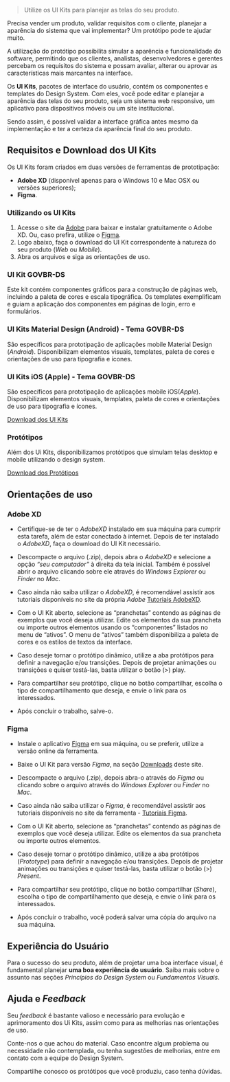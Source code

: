 > Utilize os UI Kits para planejar as telas do seu produto.

Precisa vender um produto, validar requisitos com o cliente, planejar a aparência do sistema que vai implementar? Um protótipo pode te ajudar muito.

A utilização do protótipo possibilita simular a aparência e funcionalidade do software, permitindo que os clientes, analistas, desenvolvedores e gerentes percebam os requisitos do sistema e possam avaliar, alterar ou aprovar as características mais marcantes na interface.

Os **UI Kits**, pacotes de interface do usuário, contém os componentes e templates do Design System. Com eles, você pode editar e planejar a aparência das telas do seu produto, seja um sistema web responsivo, um aplicativo para dispositivos móveis ou um site institucional.

Sendo assim, é possível validar a interface gráfica antes mesmo da implementação e ter a certeza da aparência final do seu produto.

## Requisitos e Download dos UI Kits

Os UI Kits foram criados em duas versões de ferramentas de prototipação:

-   **Adobe XD** (disponível apenas para o Windows 10 e Mac OSX ou versões superiores);
-   **Figma**.

### Utilizando os UI Kits

1. Acesse o site da [Adobe](https://www.adobe.com/products/xd.html) para baixar e instalar gratuitamente o Adobe XD. Ou, caso prefira, utilize o [Figma](https://www.figma.com/).
1. Logo abaixo, faça o download do UI Kit correspondente à natureza do seu produto (_Web_ ou _Mobile_).
1. Abra os arquivos e siga as orientações de uso.

### UI Kit GOVBR-DS

Este kit contém componentes gráficos para a construção de páginas web, incluindo a paleta de cores e escala tipográfica. Os templates exemplificam e guiam a aplicação dos componentes em páginas de login, erro e formulários.

### UI Kits Material Design (Android) - Tema GOVBR-DS

São específicos para prototipação de aplicações mobile Material Design (_Android_). Disponibilizam elementos visuais, templates, paleta de cores e orientações de uso para tipografia e ícones.

### UI Kits iOS (Apple) - Tema GOVBR-DS

São específicos para prototipação de aplicações mobile iOS(_Apple_). Disponibilizam elementos visuais, templates, paleta de cores e orientações de uso para tipografia e ícones.

[Download dos UI Kits](downloads/assets)

### Protótipos

Além dos Ui Kits, disponibilizamos protótipos que simulam telas desktop e mobile utilizando o design system.

[Download dos Protótipos](https://serprodrive.serpro.gov.br/s/ZGprJBf4pHSDyZD)

## Orientações de uso

### Adobe XD

- Certifique-se de ter o _AdobeXD_ instalado em sua máquina para cumprir esta tarefa, além de estar conectado à internet. Depois de ter instalado o _AdobeXD_, faça o download do UI Kit necessário.

- Descompacte o arquivo (.zip), depois abra o _AdobeXD_ e selecione a opção _“seu computador”_ à direita da tela inicial. Também é possível abrir o arquivo clicando sobre ele através do _Windows Explorer_ ou _Finder_ no _Mac_.

- Caso ainda não saiba utilizar o _AdobeXD_, é recomendável assistir aos tutoriais disponíveis no site da própria _Adobe_ [Tutoriais AdobeXD](https://helpx.adobe.com/br/support/xd.html).

- Com o UI Kit aberto, selecione as “pranchetas” contendo as páginas de exemplos que você deseja utilizar. Edite os elementos da sua prancheta ou importe outros elementos usando os “componentes” listados no menu de “ativos”. O menu de “ativos” também disponibiliza a paleta de cores e os estilos de textos da interface.

- Caso deseje tornar o protótipo dinâmico, utilize a aba protótipos para definir a navegação e/ou transições. Depois de projetar animações ou transições e quiser testá-las, basta utilizar o botão (>) play.

- Para compartilhar seu protótipo, clique no botão compartilhar, escolha o tipo de compartilhamento que deseja, e envie o link para os interessados.

- Após concluir o trabalho, salve-o.

### Figma

- Instale o aplicativo [Figma](https://www.figma.com/) em sua máquina, ou se preferir, utilize a versão online da ferramenta.

-   Baixe o UI Kit para versão _Figma_, na seção [Downloads](downloads/assets) deste site.

-   Descompacte o arquivo (.zip), depois abra-o através do _Figma_ ou clicando sobre o arquivo através do _Windows Explorer_ ou _Finder_ no _Mac_.

-   Caso ainda não saiba utilizar o _Figma_, é recomendável assistir aos tutoriais disponíveis no site da ferramenta - [Tutoriais Figma](https://www.figma.com/prototyping/).

-   Com o UI Kit aberto, selecione as “pranchetas” contendo as páginas de exemplos que você deseja utilizar. Edite os elementos da sua prancheta ou importe outros elementos.

-   Caso deseje tornar o protótipo dinâmico, utilize a aba protótipos (_Prototype_) para definir a navegação e/ou transições. Depois de projetar animações ou transições e quiser testá-las, basta utilizar o botão (>) _Present_.

-   Para compartilhar seu protótipo, clique no botão compartilhar (_Share_), escolha o tipo de compartilhamento que deseja, e envie o link para os interessados.

-   Após concluir o trabalho, você poderá salvar uma cópia do arquivo na sua máquina.

## Experiência do Usuário

Para o sucesso do seu produto, além de projetar uma boa interface visual, é fundamental planejar **uma boa experiência do usuário**. Saiba mais sobre o assunto nas seções _Princípios do Design System_ ou _Fundamentos Visuais_.

## Ajuda e _Feedback_

Seu _feedback_ é bastante valioso e necessário para evolução e aprimoramento dos Ui Kits, assim como para as melhorias nas orientações de uso.

Conte-nos o que achou do material. Caso encontre algum problema ou necessidade não contemplada, ou tenha sugestões de melhorias, entre em contato com a equipe do Design System.

Compartilhe conosco os protótipos que você produziu, caso tenha dúvidas.
